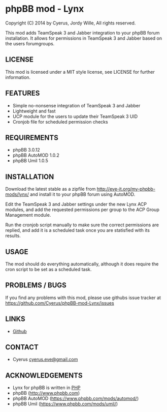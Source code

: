 phpBB mod - Lynx
================

Copyright (C) 2014 by Cyerus, Jordy Wille, 
All rights reserved.

This mod adds TeamSpeak 3 and Jabber integration to your phpBB forum installation.
It allows for permissions in TeamSpeak 3 and Jabber based on the users forumgroups.

## LICENSE
This mod is licensed under a MIT style license, see LICENSE for further information.

## FEATURES
- Simple no-nonsense integration of TeamSpeak 3 and Jabber
- Lightweight and fast
- UCP module for the users to update their TeamSpeak 3 UID
- Cronjob file for scheduled permission checks

## REQUIREMENTS
- phpBB 3.0.12
- phpBB AutoMOD 1.0.2
- phpBB Umil 1.0.5


## INSTALLATION
Download the latest stable as a zipfile from http://eve-it.org/my-phpbb-mods/lynx/
and install it to your phpBB forum using AutoMOD.

Edit the TeamSpeak 3 and Jabber settings under the new Lynx ACP modules, and add
the requested permissions per group to the ACP Group Management module.

Run the cronjob script manually to make sure the correct permissions are replied,
and add it is a scheduled task once you are statisfied with its results.

## USAGE
The mod should do everything automatically, although it does require the cron script
to be set as a scheduled task.

## PROBLEMS / BUGS
If you find any problems with this mod, please use githubs issue tracker at 
https://github.com/Cyerus/phpBB-mod-Lynx/issues

## LINKS
- [Github](https://github.com/Cyerus/phpBB-mod-Lynx/)

## CONTACT
- Cyerus <cyerus.eve@gmail.com>

## ACKNOWLEDGEMENTS
- Lynx for phpBB is written in [PHP](http://php.net)
- phpBB (http://www.phpbb.com)
- phpBB AutoMOD (https://www.phpbb.com/mods/automod/)
- phpBB Umil (https://www.phpbb.com/mods/umil/)
